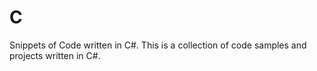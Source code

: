 # C
Snippets of Code written in C#.
This is a collection of code samples and projects written in C#.
